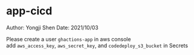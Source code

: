 # app-cicd
Author: Yongji Shen
Date: 2021/10/03

Please create a user `ghactions-app` in aws console <br />
add `aws_access_key`, `aws_secret_key`, and `codedeploy_s3_bucket` in Secrets